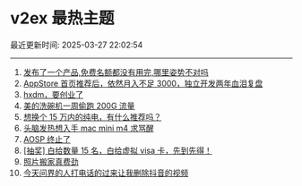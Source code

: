 # v2ex 最热主题

最近更新时间: 2025-03-27 22:02:54

--- 
1. [发布了一个产品,免费名额都没有用完,哪里姿势不对吗](https://www.v2ex.com/t/1121378) 
2. [AppStore 首页推荐后，依然月入不足 3000，独立开发两年血泪复盘](https://www.v2ex.com/t/1121385) 
3. [hxdm，要创业了](https://www.v2ex.com/t/1121404) 
4. [美的洗碗机一周偷跑 200G 流量](https://www.v2ex.com/t/1121349) 
5. [想换个 15 万内的纯电，有什么推荐吗？](https://www.v2ex.com/t/1121376) 
6. [头脑发热想入手 mac mini m4 求骂醒](https://www.v2ex.com/t/1121410) 
7. [AOSP 终止了](https://www.v2ex.com/t/1121473) 
8. [[抽奖] 白给数量 15 名，白给虚拟 visa 卡，先到先得！](https://www.v2ex.com/t/1121515) 
9. [照片搬家真费劲](https://www.v2ex.com/t/1121435) 
10. [今天问界的人打电话的过来让我删除抖音的视频](https://www.v2ex.com/t/1121577) 
